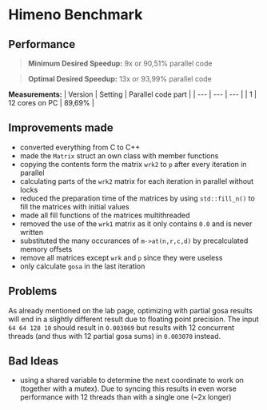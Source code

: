 # Himeno Benchmark

## Performance

> **Minimum Desired Speedup:** 9x or 90,51% parallel code

> **Optimal Desired Speedup:** 13x or 93,99% parallel code

**Measurements:**
| Version | Setting | Parallel code part |
| --- | --- |  --- |
| 1 | 12 cores on PC | 89,69% |

## Improvements made

- converted everything from C to C++
- made the `Matrix` struct an own class with member functions
- copying the contents form the matrix `wrk2` to `p` after every iteration in parallel
- calculating parts of the `wrk2` matrix for each iteration in parallel without locks
- reduced the preparation time of the matrices by using `std::fill_n()` to fill the matrices with initial values
- made all fill functions of the matrices multithreaded
- removed the use of the `wrk1` matrix as it only contains `0.0` and is never written
- substituted the many occurances of `m->at(n,r,c,d)` by precalculated memory offsets
- remove all matrices except `wrk` and `p` since they were useless
- only calculate `gosa` in the last iteration

## Problems

As already mentioned on the lab page, optimizing with partial gosa results will end in a slightly different result due to floating point precision. The input `64 64 128 10` should result in `0.003069` but results with 12 concurrent threads (and thus with 12 partial gosa sums) in `0.003070` instead.

## Bad Ideas

- using a shared variable to determine the next coordinate to work on (together with a mutex). Due to syncing this results in even worse performance with 12 threads than with a single one (~2x longer)